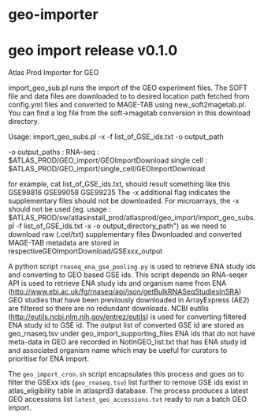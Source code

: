 # geo-importer

# geo import release v0.1.0

Atlas Prod Importer for GEO

import_geo_sub.pl runs the import of the GEO experiment files. The SOFT file and data files are downloaded to to desired location path fetched from config.yml files and converted to MAGE-TAB using new_soft2magetab.pl. You can find a log file from the soft->magetab conversion in this download directory.

Usage: import_geo_subs.pl -x -f list_of_GSE_ids.txt -o output_path

-o output_paths :
 RNA-seq : $ATLAS_PROD/GEO_import/GEOImportDownload
 single cell : $ATLAS_PROD/GEO_import/single_cell/GEOImportDownload

for example, cat list_of_GSE_ids.txt, should result something like this GSE98816 GSE99058 GSE99235 The -x additional flag indicates the supplementary files should not be downloaded. For microarrays, the -x should not be used 
(eg. usage : $ATLAS_PROD/sw/atlasinstall_prod/atlasprod/geo_import/import_geo_subs.pl -f list_of_GSE_ids.txt -x -o output_directory_path") as we need to download raw (.cel/txt) supplementary files
Dwonloaded and converted MAGE-TAB metadata are stored in respectiveGEOImportDownload/GSExxx_output

A python script `rnaseq_ena_gse_pooling.py` is used to retrieve ENA study ids and converting to GEO based GSE ids. This script depends on RNA-seqer API is used to retrieve ENA study ids and organism name from ENA (http://www.ebi.ac.uk/fg/rnaseq/api/json/getBulkRNASeqStudiesInSRA) GEO studies that have been previously downloaded in ArrayExpress (AE2) are filtered so there are no redundant downloads. NCBI eutilis (http://eutils.ncbi.nlm.nih.gov/entrez/eutils) is used for converting filtered ENA study id to GSE id. The output list of converted GSE id are stored as geo_rnaseq.tsv under geo_import_supporting_files ENA ids that do not have meta-data in GEO are recorded in NotInGEO_list.txt that has ENA study id and associated organism name which may be useful for curators to prioritise for ENA import.

The `geo_import_cron.sh` script encapsulates this process and goes on to filter the GSExx ids (`geo_rnaseq.tsv`) list further to remove GSE ids exist in atlas_eligibility table in atlasprd3 database. The process produces a latest GEO accessions list `latest_geo_accessions.txt` ready to run a batch GEO import.

